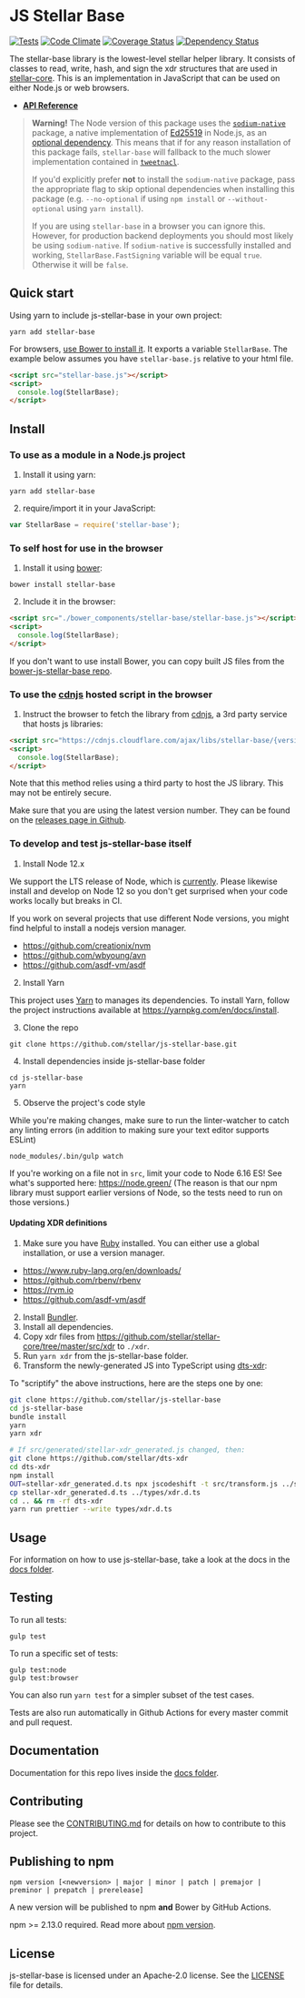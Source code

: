 # JS Stellar Base

[![Tests](https://github.com/stellar/js-stellar-base/actions/workflows/tests.yml/badge.svg)](https://github.com/stellar/js-stellar-base/actions/workflows/tests.yml)
[![Code Climate](https://codeclimate.com/github/stellar/js-stellar-base/badges/gpa.svg)](https://codeclimate.com/github/stellar/js-stellar-base)
[![Coverage Status](https://coveralls.io/repos/stellar/js-stellar-base/badge.svg?branch=master&service=github)](https://coveralls.io/github/stellar/js-stellar-base?branch=master)
[![Dependency Status](https://david-dm.org/stellar/js-stellar-base.svg)](https://david-dm.org/stellar/js-stellar-base)

The stellar-base library is the lowest-level stellar helper library. It consists
of classes to read, write, hash, and sign the xdr structures that are used in
[stellar-core](https://github.com/stellar/stellar-core). This is an
implementation in JavaScript that can be used on either Node.js or web browsers.

- **[API Reference](https://stellar.github.io/js-stellar-base/)**

> **Warning!** The Node version of this package uses the [`sodium-native`](https://www.npmjs.com/package/sodium-native) package, a native implementation of [Ed25519](https://ed25519.cr.yp.to/) in Node.js, as an [optional dependency](https://docs.npmjs.com/files/package.json#optionaldependencies).
> This means that if for any reason installation of this package fails, `stellar-base` will fallback to the much slower implementation contained in [`tweetnacl`](https://www.npmjs.com/package/tweetnacl).
> 
> If you'd explicitly prefer **not** to install the `sodium-native` package, pass the appropriate flag to skip optional dependencies when installing this package (e.g. `--no-optional` if using `npm install` or `--without-optional` using `yarn install`).
> 
> If you are using `stellar-base` in a browser you can ignore this. However, for production backend deployments you should most likely be using `sodium-native`.
> If `sodium-native` is successfully installed and working,
> `StellarBase.FastSigning` variable will be equal `true`. Otherwise it will be
> `false`.

## Quick start

Using yarn to include js-stellar-base in your own project:

```shell
yarn add stellar-base
```

For browsers, [use Bower to install it](#to-use-in-the-browser). It exports a
variable `StellarBase`. The example below assumes you have `stellar-base.js`
relative to your html file.

```html
<script src="stellar-base.js"></script>
<script>
  console.log(StellarBase);
</script>
```

## Install

### To use as a module in a Node.js project

1. Install it using yarn:

```shell
yarn add stellar-base
```

2. require/import it in your JavaScript:

```js
var StellarBase = require('stellar-base');
```

### To self host for use in the browser

1. Install it using [bower](http://bower.io):

```shell
bower install stellar-base
```

2. Include it in the browser:

```html
<script src="./bower_components/stellar-base/stellar-base.js"></script>
<script>
  console.log(StellarBase);
</script>
```

If you don't want to use install Bower, you can copy built JS files from the
[bower-js-stellar-base repo](https://github.com/stellar/bower-js-stellar-base).

### To use the [cdnjs](https://cdnjs.com/libraries/stellar-base) hosted script in the browser

1. Instruct the browser to fetch the library from
   [cdnjs](https://cdnjs.com/libraries/stellar-base), a 3rd party service that
   hosts js libraries:

```html
<script src="https://cdnjs.cloudflare.com/ajax/libs/stellar-base/{version}/stellar-base.js"></script>
<script>
  console.log(StellarBase);
</script>
```

Note that this method relies using a third party to host the JS library. This
may not be entirely secure.

Make sure that you are using the latest version number. They can be found on the
[releases page in Github](https://github.com/stellar/js-stellar-base/releases).

### To develop and test js-stellar-base itself

1. Install Node 12.x

We support the LTS release of Node, which is [currently](https://nodejs.org/en/about/releases/). Please likewise install and develop on Node 12 so you don't get surprised when your code works locally but breaks in CI.

If you work on several projects that use different Node versions, you might find helpful to install a nodejs version manager.

- https://github.com/creationix/nvm
- https://github.com/wbyoung/avn
- https://github.com/asdf-vm/asdf

2. Install Yarn

This project uses [Yarn](https://yarnpkg.com/) to manages its dependencies. To install Yarn, follow the project instructions available at https://yarnpkg.com/en/docs/install.

3. Clone the repo

```shell
git clone https://github.com/stellar/js-stellar-base.git
```

4. Install dependencies inside js-stellar-base folder

```shell
cd js-stellar-base
yarn
```

5. Observe the project's code style

While you're making changes, make sure to run the linter-watcher to catch any
linting errors (in addition to making sure your text editor supports ESLint)

```shell
node_modules/.bin/gulp watch
```

If you're working on a file not in `src`, limit your code to Node 6.16 ES! See
what's supported here: https://node.green/ (The reason is that our npm library
must support earlier versions of Node, so the tests need to run on those
versions.)

#### Updating XDR definitions

1. Make sure you have [Ruby](https://www.ruby-lang.org/en/) installed. You can
   either use a global installation, or use a version manager.

- https://www.ruby-lang.org/en/downloads/
- https://github.com/rbenv/rbenv
- https://rvm.io
- https://github.com/asdf-vm/asdf

2. Install [Bundler](https://bundler.io).
3. Install all dependencies.
4. Copy xdr files from
   https://github.com/stellar/stellar-core/tree/master/src/xdr to `./xdr`.
5. Run `yarn xdr` from the js-stellar-base folder.
6. Transform the newly-generated JS into TypeScript using [dts-xdr](https://github.com/stellar/dts-xdr):

To "scriptify" the above instructions, here are the steps one by one:

```bash
git clone https://github.com/stellar/js-stellar-base
cd js-stellar-base
bundle install
yarn
yarn xdr

# If src/generated/stellar-xdr_generated.js changed, then:
git clone https://github.com/stellar/dts-xdr
cd dts-xdr
npm install
OUT=stellar-xdr_generated.d.ts npx jscodeshift -t src/transform.js ../src/generated/stellar-xdr_generated.js
cp stellar-xdr_generated.d.ts ../types/xdr.d.ts
cd .. && rm -rf dts-xdr
yarn run prettier --write types/xdr.d.ts
```

## Usage

For information on how to use js-stellar-base, take a look at the docs in the
[docs folder](./docs).

## Testing

To run all tests:

```shell
gulp test
```

To run a specific set of tests:

```shell
gulp test:node
gulp test:browser
```

You can also run `yarn test` for a simpler subset of the test cases.

Tests are also run automatically in Github Actions for every master commit and
pull request.

## Documentation

Documentation for this repo lives inside the [docs folder](./docs).

## Contributing

Please see the [CONTRIBUTING.md](./CONTRIBUTING.md) for details on how to
contribute to this project.

## Publishing to npm

```
npm version [<newversion> | major | minor | patch | premajor | preminor | prepatch | prerelease]
```

A new version will be published to npm **and** Bower by GitHub Actions.

npm >= 2.13.0 required. Read more about
[npm version](https://docs.npmjs.com/cli/version).

## License

js-stellar-base is licensed under an Apache-2.0 license. See the
[LICENSE](./LICENSE) file for details.
